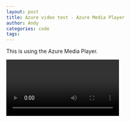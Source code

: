 ```yaml
---
layout: post
title: Azure video test - Azure Media Player
author: Andy
categories: code
tags:
---
```


<link href="//amp.azure.net/libs/amp/1.8.1/skins/amp-default/azuremediaplayer.min.css" rel="stylesheet">
<script src="//amp.azure.net/libs/amp/1.8.1/azuremediaplayer.min.js"></script>
<!--Add the amp-ga plugin script-->
<script src="/js/amp-ga.min.js"></script>

<style>
	div > .azuremediaplayer {
		margin: 0 auto;
	}
</style>

This is using the Azure Media Player.

<div>
	<video id="azuremediaplayer" class="azuremediaplayer amp-default-skin amp-big-play-centered" tabindex="0"></video>
</div>

<script>
$(function() {
	var myOptions = {
		"nativeControlsForTouch": false,
		controls: true,
		autoplay: false,
		width: "640",
		height: "400",
		logo: { "enabled": false }, 
		techOrder: ["azureHtml5JS", "html5", "flashSS", "silverlightSS"],
		plugins: {
			ga: {
				'eventsToTrack': ['playerConfig', 'loaded', 'playTime', 'percentsPlayed', 'start', 'end', 'play', 'pause', 'error', 'buffering', 'fullscreen', 'seek', 'bitrate'],
				'debug': false
			}
		}
	}
	myPlayer = amp("azuremediaplayer", myOptions);
	myPlayer.src([
			{
					"src": "http://video.andycook.com/cd9b2438-f079-412c-b302-f50766d6a27f/Protest_videostabilization.ism/manifest",
					"type": "application/vnd.ms-sstr+xml",
					"protectionInfo": [
							{
									"type": "PlayReady"
							},
							{
									"type": "Widevine"
							}
					]
			}
	]);
});

</script>
